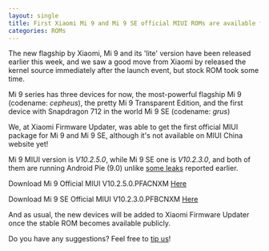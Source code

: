 ```yaml
---
layout: single
title: First Xiaomi Mi 9 and Mi 9 SE official MIUI ROMs are available for download!
categories: ROMs
---
```


The new flagship by Xiaomi, Mi 9 and its 'lite' version have been released earlier this week, and we saw a good move from Xiaomi by released the kernel source immediately after the launch event, but stock ROM took some time.

Mi 9 series has three devices for now, the most-powerful flagship Mi 9 (codename: *cepheus*), the pretty Mi 9 Transparent Edition, and the first device with Snapdragon 712 in the world Mi 9 SE (codename: *grus*)

We, at Xiaomi Firmware Updater, was able to get the first official MIUI package for Mi 9 and Mi 9 SE, although it's not available on MIUI China website yet!

Mi 9 MIUI version is *V10.2.5.0*, while Mi 9 SE one is *V10.2.3.0*, and both of them are running Android Pie (9.0) unlike [some leaks](https://gagadget.com/xiaomi-mi-9/43989-xioami-mi-9-poyavilsya-na-zhivyih-izobrazheniyah-s-trojnoj-osnovnoj-kameroj/) reported earlier.

Download Mi 9 Official MIUI V10.2.5.0.PFACNXM [Here](http://bigota.d.miui.com/V10.2.5.0.PFACNXM/miui_CEPHEUS_V10.2.5.0.PFACNXM_64a26fe7ce_9.0.zip)

Download Mi 9 SE Official MIUI V10.2.3.0.PFBCNXM [Here](http://bigota.d.miui.com/V10.2.3.0.PFBCNXM/miui_GRUS_V10.2.3.0.PFBCNXM_0b1a6eef2b_9.0.zip)

And as usual, the new devices will be added to Xiaomi Firmware Updater once the stable ROM becomes available publicly.

Do you have any suggestions? Feel free to [tip us](https://xiaomifirmwareupdater.com/contact-us/)!
